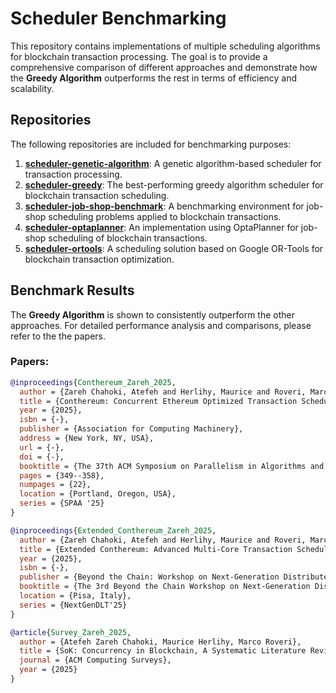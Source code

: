 # Scheduler Benchmarking

This repository contains implementations of multiple scheduling algorithms for blockchain transaction processing. The goal is to provide a comprehensive comparison of different approaches and demonstrate how the **Greedy Algorithm** outperforms the rest in terms of efficiency and scalability.

## Repositories

The following repositories are included for benchmarking purposes:

1. **[scheduler-genetic-algorithm](https://github.com/Conthereum/scheduler-genetic-algorithm)**: A genetic algorithm-based scheduler for transaction processing.
2. **[scheduler-greedy](https://github.com/Conthereum/scheduler-greedy)**: The best-performing greedy algorithm scheduler for blockchain transaction scheduling.
3. **[scheduler-job-shop-benchmark](https://github.com/Conthereum/scheduler-job-shop-benchmark)**: A benchmarking environment for job-shop scheduling problems applied to blockchain transactions.
4. **[scheduler-optaplanner](https://github.com/Conthereum/scheduler-optaplanner)**: An implementation using OptaPlanner for job-shop scheduling of blockchain transactions.
5. **[scheduler-ortools](https://github.com/Conthereum/scheduler-ortools)**: A scheduling solution based on Google OR-Tools for blockchain transaction optimization.

## Benchmark Results

The **Greedy Algorithm** is shown to consistently outperform the other approaches. For detailed performance analysis and comparisons, please refer to the the papers.

### Papers:

```bibtex
@inproceedings{Conthereum_Zareh_2025,
  author = {Zareh Chahoki, Atefeh and Herlihy, Maurice and Roveri, Marco},
  title = {Conthereum: Concurrent Ethereum Optimized Transaction Scheduling for Multi-Core Execution},
  year = {2025},
  isbn = {-},
  publisher = {Association for Computing Machinery},
  address = {New York, NY, USA},
  url = {-},
  doi = {-},
  booktitle = {The 37th ACM Symposium on Parallelism in Algorithms and Architectures},
  pages = {349--358},
  numpages = {22},
  location = {Portland, Oregon, USA},
  series = {SPAA '25}
}

@inproceedings{Extended_Conthereum_Zareh_2025,
  author = {Zareh Chahoki, Atefeh and Herlihy, Maurice and Roveri, Marco},
  title = {Extended Conthereum: Advanced Multi-Core Transaction Scheduling with Enhanced Evaluations},
  year = {2025},
  isbn = {-},
  publisher = {Beyond the Chain: Workshop on Next-Generation Distributed Ledger Technologies (NextGenDLT)},
  booktitle = {The 3rd Beyond the Chain Workshop on Next-Generation Distributed Ledger Technologies},
  location = {Pisa, Italy},
  series = {NextGenDLT'25}
}

@article{Survey_Zareh_2025,
  author = {Atefeh Zareh Chahoki, Maurice Herlihy, Marco Roveri},
  title = {SoK: Concurrency in Blockchain, A Systematic Literature Review and Unveiling a Misconception},
  journal = {ACM Computing Surveys},
  year = {2025}
}
```
